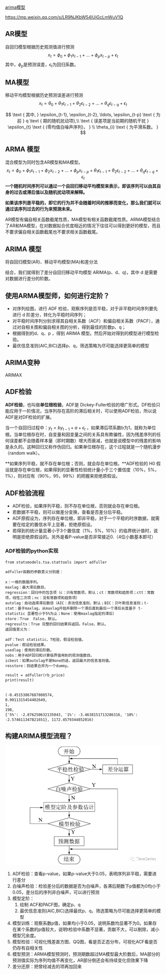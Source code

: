 [arima模型](https://www.zhihu.com/search?q=arima%E6%A8%A1%E5%9E%8B&utm_content=search_suggestion&type=content)



https://mp.weixin.qq.com/s/LR9NJKbW54lUjGcLmWuV1Q

## **AR模型**

自回归模型根据历史观测值进行预测
$$
x_{t}=\phi_{0}+\phi_{1} x_{t-1}+\ldots+\phi_{p} x_{t-p}+\epsilon_{t}
$$
其中，$\phi_{p}$是预测误差，$\epsilon_{t}$为回归系数。



## **MA模型**

移动平均模型根据历史预测误差进行预测
$$
x_{t}=\theta_{0}+\theta_{1} \epsilon_{t-1}+\theta_{2} \epsilon_{t-2}+\ldots+\theta_{q} \epsilon_{t-q}+\epsilon_{t}
$$

$$
\text { 其中, } \epsilon_{t-1}, \epsilon_{t-2}, \ldots, \epsilon_{t-p} \text { 为前 } q \text { 期的随机扰动项},\\
\text { 误差项是当前期的随机干扰 } \epsilon_{t} \text { (零均值白噪声序列)， } \\ \theta_{i} \text { 为平滑系数。 }
$$

## **ARMA 模型**

混合模型为同时包含AR模型和MA模型。
$$
x_{t}=\phi_{0}+\phi_{1} x_{t-1}+\phi_{2} x_{t-2}+\ldots+\phi_{p} x_{t-p}+\theta_{1} \epsilon_{t-1}+\theta_{2} \epsilon_{t-2}+\ldots+\theta_{q} \epsilon_{t-q}+\epsilon_{t}
$$
**一个随机时间序列可以通过一个自回归移动平均模型来表示，即该序列可以由其自身的过去或滞后值以及随机扰动项来解释。**

**如果该序列是平稳的，即它的行为并不会随着时间的推移而变化，那么我们就可以通过该序列过去的行为来预测未来。**

AR模型有偏自相关函数截尾性质，MA模型有相关函数截尾性质。ARMA模型结合了AR和MA模型，在对数据拟合优度相近的情况下往往可以得到更好的模型，而且不要求偏自相关函数截尾也不要求相关函数截尾。



## **ARIMA 模型**

将自回归模型(AR)、移动平均模型(MA)和差分法

结合，我们就得到了差分自回归移动平均模型 ARIMA(p、d、q)，其中 d 是需要对数据进行差分的阶数。



## 使用ARMA模型师，如何进行定阶？

- 对序列绘图，进行 ADF 检验，观察序列是否平稳，对于非平稳时间序列要先进行 d 阶差分，转化为平稳时间序列；
- 对平稳时间序列分别求得其自相关系数（ACF）和偏自相关系数（PACF），通过对自相关图和偏自相关图的分析，得到最佳的阶数p、q；
- 根据得到的d、q、p ，得到 ARIMA 模型。然后开始对得到的模型进行模型检验。
- 最优信息准则(AIC,BIC)选择p、q，筛选策略为尽可能选择更简单的模型 

## ARIMA变种

ARIMAX



## ADF检验

**ADF检验**，也叫做**单位根检验**，ADF是 Dickey-Fuller检验的增广形式。DF检验只能应用于一阶情况，当序列存在高阶的滞后相关时，可以使用ADF检验，所以说ADF是对DF检验的扩展。

当一个自回归过程中：$y_{t}=b y_{t-1}+a+\epsilon_{t}$ ，如果滞后项系数b为1，就称为单位根。当单位根存在时，自变量和因变量之间的关系具有欺骗性，因为残差序列的任何误差都不会随着样本量（即时期数）增大而衰减，也就是说模型中的残差的影响是永久的。这种回归又称作伪回归。如果单位根存在，这个过程就是一个随机漫步（random walk）。

**如果序列平稳，就不存在单位根；否则，就会存在单位根。**ADF检验的 H0 假设就是存在单位根，如果得到的显著性检验统计量小于三个置信度（10%，5%，1%），则对应有（90%，95，99%）的把握来拒绝原假设。

## ADF检验流程

- ADF检验，如果序列平稳，则不存在单位根，否则就会存在单位根。
- 若数据不平稳，则可以做差分变换，查看是否差分后平稳。
- ADF原假设为，序列存在单位根，即非平稳，对于一个平稳的时序数据，就需要在给定的置信水平上显著，拒绝原假设。
- 若得到的统计量显著小于3个置信度（1%，5%，10%）的临界统计值时，说明是拒绝原假设的。另外是看P-value是否非常接近0.（4位小数基本即可）

### ADF检验的python实现

```
from statsmodels.tsa.stattools import adfuller
```

```
adfuller函数的参数意义分别是：

x：一维的数据序列。
maxlag：最大滞后数目。
regression：回归中的包含项（c：只有常数项，默认；ct：常数项和趋势项；ctt：常数项，线性二次项；nc：没有常数项和趋势项）
autolag：自动选择滞后数目（AIC：赤池信息准则，默认；BIC：贝叶斯信息准则；t-stat：基于maxlag，从maxlag开始并删除一个滞后直到最后一个滞后长度基于 t-statistic 显著性小于5%为止；None：使用maxlag指定的滞后）
store：True  False，默认。
regresults：True 完整的回归结果将返回。False，默认。
返回值意义为：

adf：Test statistic，T检验，假设检验值。
pvalue：假设检验结果。
usedlag：使用的滞后阶数。
nobs：用于ADF回归和计算临界值用到的观测值数目。
icbest：如果autolag不是None的话，返回最大的信息准则值。
resstore：将结果合并为一个dummy。
```

```
result = adfuller(rb_price)
print(result)
 
 
(-0.45153867687808574, 
0.9011315454402649, 
1, 
198, 
{'5%': -2.876250632135043, '1%': -3.4638151713286316, '10%': -2.574611347821651}, 1172.4579344852016)

```

## 构建ARIMA模型流程？

![图片](img/ARIMA/640)

1. ADF检验：查看p-value，如果p-value大于0.05，表明序列非平稳，需要进行差分
2. 白噪声检验：检验差分后的数据是否为白噪声，各滞后期数下p值都为0均小于0.05，差分后的序列非白噪声，可以进行预测
3. 模型定阶：
   1. 绘制 ACF和PACF图，确定p、q
   2. 最优信息准则(AIC,BIC)选择最优p、q，筛选策略为尽可能选择更简单的模型 
4. 模型训练：观察系数p值，如果均小于0.05，说明系数均显著不为0。如果存在某个系数的p值较大，说明t检验中系数不显著，贡献不大，可以剔除，减小模型冗余度。
5. 模型检验：可视化残差直方图、QQ图，看是否正态分布，可视化ACF看是否仍存有自相关性
6. 模型预测：ARMA模型预测时，预测期数超过MA模型最大阶数后，MA部分的预测值实际为序列均值不再变化，AR部分倒还会有持续变化但效果下降
7. 差分还原：把曾经减去的项再加回来